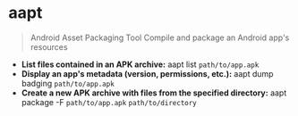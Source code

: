 # aapt
> Android Asset Packaging Tool
> Compile and package an Android app's resources
- **List files contained in an APK archive:**
aapt list `path/to/app.apk`
- **Display an app's metadata (version, permissions, etc.):**
aapt dump badging `path/to/app.apk`
- **Create a new APK archive with files from the specified directory:**
aapt package -F `path/to/app.apk` `path/to/directory`
